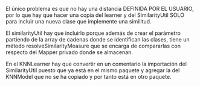 El único problema es que no hay una distancia DEFINIDA POR EL USUARIO, por lo que hay que hacer una copia del learner y del SimilarityUtil SOLO para incluir una nueva clase que implemente una similitud.

El similarityUtil hay que incluirlo porque además de crear el parámetro partiendo de la array de cadenas donde se identifican las clases, tiene un método resolveSimilarityMeasure que se encarga de compararlas con respecto del Mapper privado donde se almacenan.

En el KNNLearner hay que convertir en un comentario la importación del SimilarityUtil puesto que ya está en el mismo paquete y agregar la del KNNModel que no se ha copiado y por tanto está en otro paquete.